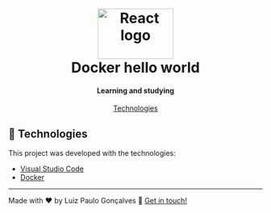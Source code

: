 <h1 align="center">
    <img alt="React logo" width="150px" height="100px" src="https://github.com/luizpaulogroup/github-readme/blob/master/images/docker.png" />
    <br>
    Docker hello world
</h1>

<h4 align="center">Learning and studying</h4>

<p align="center">
  <a href="#rocket-technologies">Technologies</a>
</p>

## :rocket: Technologies

This project was developed with the technologies:

-  [Visual Studio Code](https://code.visualstudio.com/)
-  [Docker](https://www.docker.com/)

---

Made with :heart: by Luiz Paulo Gonçalves :wave: [Get in touch!](https://www.linkedin.com/in/luiz-paulo/)
